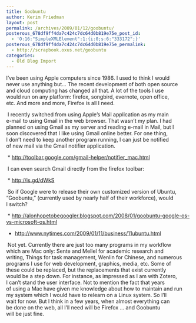 ```yaml
---
title: Goobuntu
author: Kerim Friedman
layout: post
permalink: /archives/2009/01/12/goobuntu/
posterous_678df9ff4da7c424c7dc64d0b819e75e_post_id:
  - 'O:16:"SimpleXMLElement":1:{i:0;s:6:"333172";}'
posterous_678df9ff4da7c424c7dc64d0b819e75e_permalink:
  - http://scrapbook.oxus.net/goobuntu
categories:
  - Old Blog Import
---
```

I&#8217;ve been using Apple computers since 1986. I used to think I would   
never use anything but&#8230; The recent development of both open source   
and cloud computing has changed all that. A lot of the tools I use   
would run on any platform: firefox, songbird, evernote, open office,   
etc. And more and more, Firefox is all I need. 

&nbsp;I recently switched from using Apple&#8217;s Mail application as my main   
e-mail to using Gmail in the web browser. That wasn&#8217;t my plan. I had   
planned on using Gmail as my server and reading e-mail in Mail, but I   
soon discovered that I like using Gmail online better. For one thing,   
I don&#8217;t need to keep another program running, I can just be notified   
of new mail via the Gmail notifier application. 

&nbsp;* <a href="http://toolbar.google.com/gmail-helper/notifier_mac.html" onclick="_gaq.push(['_trackEvent', 'outbound-article', 'http://toolbar.google.com/gmail-helper/notifier_mac.html', 'http://toolbar.google.com/gmail-helper/notifier_mac.html']);" >http://toolbar.google.com/gmail-helper/notifier_mac.html</a> 

&nbsp;I can even search Gmail directly from the firefox toolbar: 

&nbsp;* <a href="http://is.gd/dWkS" onclick="_gaq.push(['_trackEvent', 'outbound-article', 'http://is.gd/dWkS', 'http://is.gd/dWkS']);" >http://is.gd/dWkS</a> 

&nbsp;So if Google were to release their own customized version of Ubuntu,   
&#8220;Goobuntu,&#8221; (currently used by nearly half of their workforce), would   
I switch? 

&nbsp;* <a href="http://alonhopetobegoogler.blogspot.com/2008/01/goobuntu-google-os-vs-microsoft-os.html" onclick="_gaq.push(['_trackEvent', 'outbound-article', 'http://alonhopetobegoogler.blogspot.com/2008/01/goobuntu-google-os-vs-microsoft-os.html', 'http://alonhopetobegoogler.blogspot.com/2008/01/goobuntu-google-os-vs-microsoft-os.html']);" >http://alonhopetobegoogler.blogspot.com/2008/01/goobuntu-google-os-vs-microsoft-os.html</a>   
* <a href="http://www.nytimes.com/2009/01/11/business/11ubuntu.html" onclick="_gaq.push(['_trackEvent', 'outbound-article', 'http://www.nytimes.com/2009/01/11/business/11ubuntu.html', 'http://www.nytimes.com/2009/01/11/business/11ubuntu.html']);" >http://www.nytimes.com/2009/01/11/business/11ubuntu.html</a> 

&nbsp;Not yet. Currently there are just too many programs in my workflow   
which are Mac only: Sente and Mellel for academic research and   
writing, Things for task management, Wenlin for Chinese, and numerous   
programs I use for web development, graphics, media, etc. Some of   
these could be replaced, but the replacements that exist currently   
would be a step down. For instance, as impressed as I am with Zotero,   
I can&#8217;t stand the user interface. Not to mention the fact that years   
of using a Mac have given me knowledge about how to maintain and run   
my system which I would have to relearn on a Linux system. So I&#8217;ll   
wait for now. But I think in a few years, when almost everything can   
be done on the web, all I&#8217;ll need will be Firefox &#8230; and Goobuntu   
will be just fine.

